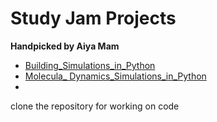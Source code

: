 # Study Jam Projects
<b>Handpicked by Aiya Mam</b>
<br>
- <a href="\\Building_Simulations_in_Python\main.ipynb">Building_Simulations_in_Python </a>
- <a href="\\Molecula_ Dynamics_Simulations_in_Python\Molecular Dynamics simulations in Python.ipynb">Molecula_ Dynamics_Simulations_in_Python</a>
- 

clone the repository for working on code